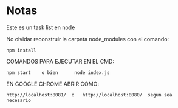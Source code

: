 # Notas
Este es un task list en node

No olvidar reconstruir la carpeta node_modules con el comando:
```
npm install
```

COMANDOS PARA EJECUTAR EN EL CMD:
```
npm start    o bien      node index.js
```

EN GOOGLE CHROME ABRIR COMO:
```
http://localhost:8081/  o   http://localhost:8080/  segun sea necesario
```